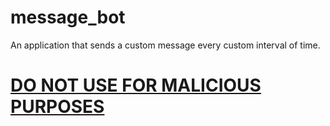 # message_bot
An application that sends a custom message every custom interval of time. 

# <ins>DO NOT USE FOR MALICIOUS PURPOSES</ins>
